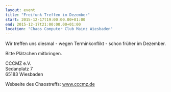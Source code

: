 ```yaml
---
layout: event
title: "Freifunk Treffen im Dezember"
start: 2015-12-17t19:00:00.00+01:00
end: 2015-12-17t21:00:00.00+01:00
location: "Chaos Computer Club Mainz Wiesbaden"
---
```


Wir treffen uns diesmal - wegen Terminkonflikt - schon früher im Dezember.

Bitte Plätzchen mitbringen.

CCCMZ e.V.<br>
Sedanplatz 7<br>
65183 Wiesbaden

Webseite des Chaostreffs: <a href="https://www.cccmz.de">www.cccmz.de</a>
